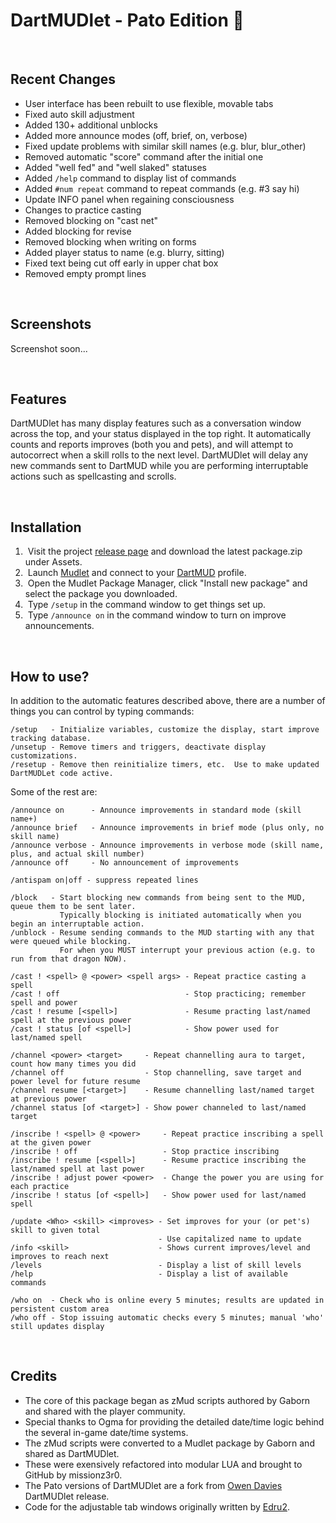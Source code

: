 # DartMUDlet  -  Pato Edition &#129414;

&nbsp;
## Recent Changes
- User interface has been rebuilt to use flexible, movable tabs
- Fixed auto skill adjustment
- Added 130+ additional unblocks
- Added more announce modes (off, brief, on, verbose)
- Fixed update problems with similar skill names (e.g. blur, blur_other)
- Removed automatic "score" command after the initial one
- Added "well fed" and "well slaked" statuses
- Added `/help` command to display list of commands
- Added `#num repeat` command to repeat commands (e.g. #3 say hi)
- Update INFO panel when regaining consciousness
- Changes to practice casting
- Removed blocking on "cast net"
- Added blocking for revise
- Removed blocking when writing on forms
- Added player status to name (e.g. blurry, sitting)
- Fixed text being cut off early in upper chat box
- Removed empty prompt lines

&nbsp;
## Screenshots
Screenshot soon...

&nbsp;
## Features
DartMUDlet has many display features such as a conversation window across the top, and your status displayed in the top right.  It automatically counts and reports improves (both you and pets), and will attempt to autocorrect when a skill rolls to the next level. DartMUDlet will delay any new commands sent to DartMUD while you are performing interruptable actions such as spellcasting and scrolls.

&nbsp;
## Installation
1. &nbsp;Visit the project [release page](https://github.com/Pato-elf/dartmudlet/releases) and download the latest package.zip under Assets.
2. &nbsp;Launch [Mudlet](https://www.mudlet.org/) and connect to your [DartMUD](http://dartmud.com) profile.
3. &nbsp;Open the Mudlet Package Manager, click "Install new package" and select the package you downloaded.
4. &nbsp;Type `/setup` in the command window to get things set up.
5. &nbsp;Type `/announce on` in the command window to turn on improve announcements.

&nbsp;
## How to use?
In addition to the automatic features described above, there are a number of things you can control by typing commands:

```
/setup   - Initialize variables, customize the display, start improve tracking database.
/unsetup - Remove timers and triggers, deactivate display customizations.
/resetup - Remove then reinitialize timers, etc.  Use to make updated DartMUDLet code active.
```
Some of the rest are:
```
/announce on      - Announce improvements in standard mode (skill name+)
/announce brief   - Announce improvements in brief mode (plus only, no skill name)
/announce verbose - Announce improvements in verbose mode (skill name, plus, and actual skill number)
/announce off     - No announcement of improvements
```
```
/antispam on|off - suppress repeated lines
```
```
/block   - Start blocking new commands from being sent to the MUD, queue them to be sent later.
           Typically blocking is initiated automatically when you begin an interruptable action.
/unblock - Resume sending commands to the MUD starting with any that were queued while blocking.
           For when you MUST interrupt your previous action (e.g. to run from that dragon NOW).
```
```
/cast ! <spell> @ <power> <spell args> - Repeat practice casting a spell
/cast ! off                            - Stop practicing; remember spell and power
/cast ! resume [<spell>]               - Resume practing last/named spell at the previous power
/cast ! status [of <spell>]            - Show power used for last/named spell
```
```
/channel <power> <target>     - Repeat channelling aura to target, count how many times you did 
/channel off                  - Stop channelling, save target and power level for future resume
/channel resume [<target>]    - Resume channelling last/named target at previous power
/channel status [of <target>] - Show power channeled to last/named target
```
```
/inscribe ! <spell> @ <power>     - Repeat practice inscribing a spell at the given power 
/inscribe ! off                   - Stop practice inscribing 
/inscribe ! resume [<spell>]      - Resume practice inscribing the last/named spell at last power 
/inscribe ! adjust power <power>  - Change the power you are using for each practice
/inscribe ! status [of <spell>]   - Show power used for last/named spell
```
```
/update <Who> <skill> <improves> - Set improves for your (or pet's) skill to given total
                                 - Use capitalized name to update
/info <skill>                    - Shows current improves/level and improves to reach next
/levels                          - Display a list of skill levels
/help                            - Display a list of available commands
```
```
/who on  - Check who is online every 5 minutes; results are updated in persistent custom area
/who off - Stop issuing automatic checks every 5 minutes; manual 'who' still updates display
```

&nbsp;
## Credits
- The core of this package began as zMud scripts authored by Gaborn and shared with the player community.
- Special thanks to Ogma for providing the detailed date/time logic behind the several in-game date/time systems.
- The zMud scripts were converted to a Mudlet package by Gaborn and shared as DartMUDlet.
- These were exensively refactored into modular LUA and brought to GitHub by missionz3r0.
- The Pato versions of DartMUDlet are a fork from [Owen Davies](https://github.com/daviesow) DartMUDlet release.
- Code for the adjustable tab windows originally written by [Edru2](https://github.com/Edru2).
